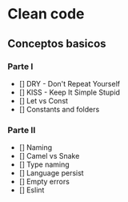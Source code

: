 # Clean code

## Conceptos basicos

### Parte I

- [] DRY - Don't Repeat Yourself
- [] KISS - Keep It Simple Stupid
- [] Let vs Const
- [] Constants and folders

### Parte II

- [] Naming
- [] Camel vs Snake
- [] Type naming
- [] Language persist
- [] Empty errors
- [] Eslint